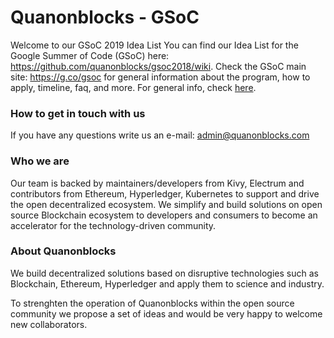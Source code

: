 # Quanonblocks - GSoC

Welcome to our GSoC 2019 Idea List
You can find our Idea List for the Google Summer of Code (GSoC) here: https://github.com/quanonblocks/gsoc2018/wiki. Check the GSoC main site: https://g.co/gsoc for general information about the program, how to apply, timeline, faq, and more. For general info, check [here](https://github.com/quanonblocks/gsoc/wiki/GSOC-FAQ).

### How to get in touch with us
If you have any questions write us an e-mail: admin@quanonblocks.com

### Who we are
Our team is backed by maintainers/developers from Kivy, Electrum and contributors from Ethereum, Hyperledger, Kubernetes to support and drive the open decentralized ecosystem. We simplify and build solutions on open source Blockchain ecosystem to developers and consumers to become an accelerator for the technology-driven community.


### About Quanonblocks
We build decentralized solutions based on disruptive technologies such as Blockchain, Ethereum, Hyperledger and apply them to science and industry.

To strenghten the operation of Quanonblocks within the open source community we propose a set of ideas and would be very happy to welcome new collaborators.

